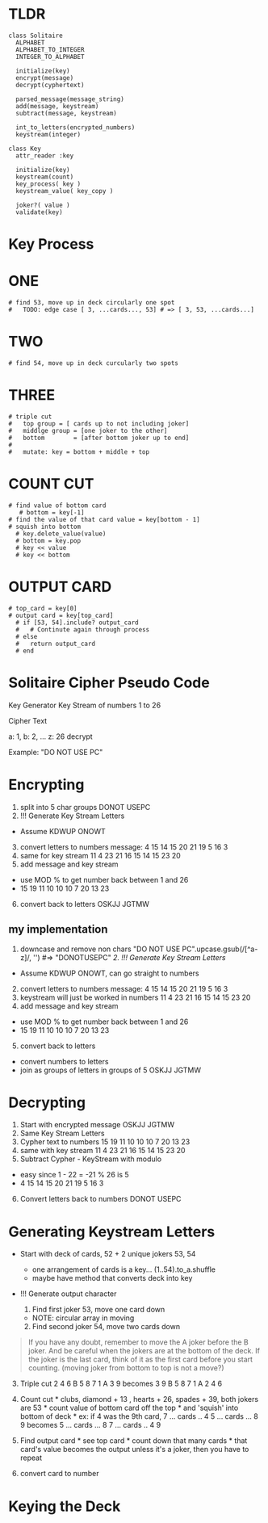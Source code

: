 # TLDR

```
class Solitaire
  ALPHABET
  ALPHABET_TO_INTEGER
  INTEGER_TO_ALPHABET

  initialize(key)
  encrypt(message)
  decrypt(cyphertext)

  parsed_message(message_string)
  add(message, keystream)
  subtract(message, keystream)

  int_to_letters(encrypted_numbers)
  keystream(integer)

class Key
  attr_reader :key

  initialize(key)
  keystream(count)
  key_process( key )
  keystream_value( key_copy )

  joker?( value )
  validate(key)
```

# Key Process
  # ONE
    # find 53, move up in deck circularly one spot
    #   TODO: edge case [ 3, ...cards..., 53] # => [ 3, 53, ...cards...]
  # TWO
    # find 54, move up in deck curcularly two spots
  # THREE
    # triple cut
    #   top group = [ cards up to not including joker]
    #   middlge group = [one joker to the other]
    #   bottom        = [after bottom joker up to end]
    #
    #   mutate: key = bottom + middle + top
  # COUNT CUT
    # find value of bottom card 
       # bottom = key[-1]
    # find the value of that card value = key[bottom - 1]
    # squish into bottom
      # key.delete_value(value)
      # bottom = key.pop
      # key << value
      # key << bottom
  # OUTPUT CARD
    # top_card = key[0]
    # output card = key[top_card]
      # if [53, 54].include? output_card
      #   # Continute again through process
      # else
      #   return output_card
      # end
# Solitaire Cipher Pseudo Code

Key Generator
Key Stream of numbers 1 to 26

Cipher Text

a: 1, b: 2, ... z: 26
decrypt

Example: "DO NOT USE PC"

# Encrypting

1. split into 5 char groups
  DONOT USEPC
2. !!! Generate Key Stream Letters
  * Assume KDWUP ONOWT
3. convert letters to numbers
  message: 4 15 14 15 20  21 19 5 16 3
4. same for key stream
  11 4 23 21 16  15 14 15 23 20
5. add message and key stream
  * use MOD % to get number back between 1 and 26
  * 15 19 11 10 10   10 7 20 13 23
6. convert back to letters
  OSKJJ  JGTMW

## my implementation

1. downcase and remove non chars
  "DO NOT USE PC".upcase.gsub(/[^a-z]/, '') #=> "DONOTUSEPC"
_2. !!! Generate Key Stream Letters_
  * Assume KDWUP ONOWT, can go straight to numbers
2. convert letters to numbers
  message: 4 15 14 15 20 21 19 5 16 3
3. keystream will just be worked in numbers
  11 4 23 21 16 15 14 15 23 20
4. add message and key stream
  * use MOD % to get number back between 1 and 26
  * 15 19 11 10 10   10 7 20 13 23
5. convert back to letters
  * convert numbers to letters
  * join as groups of letters in groups of 5
  OSKJJ JGTMW


# Decrypting

1. Start with encrypted message
  OSKJJ  JGTMW
2. Same Key Stream Letters
3. Cypher text to numbers
  15 19 11 10 10   10 7 20 13 23
4. same with key stream
  11 4 23 21 16  15 14 15 23 20
5. Subtract Cypher - KeyStream with modulo
  * easy since 1 - 22 = -21 % 26 is 5
  * 4 15 14 15 20  21 19 5 16 3 
6. Convert letters back to numbers
  DONOT USEPC

# Generating Keystream Letters

* Start with deck of cards, 52 + 2 unique jokers 53, 54
  * one arrangement of cards is a key...
    (1..54).to_a.shuffle
  * maybe have method that converts deck into key

* !!! Generate output character
  1. Find first joker 53, move one card down
    * NOTE: circular array in moving
  2. Find second joker 54, move two cards down

> If you have any doubt, remember to move the A joker before the B joker. And be
> careful when the jokers are at the bottom of the deck. If the joker is the
> last card, think of it as the first card before you start counting.
  (moving joker from bottom to top is not a move?)

  3. Triple cut
    2 4 6 B 5 8 7 1 A 3 9 becomes
    3 9 B 5 8 7 1 A 2 4 6

  4. Count cut
    * clubs, diamond + 13 , hearts + 26, spades + 39,
      both jokers are 53
    * count value of bottom card off the top
    * and 'squish' into bottom of deck
    * ex: if 4 was the 9th card,
      7 ... cards .. 4 5 ... cards ... 8 9 becomes
      5 ... cards ... 8 7 ... cards .. 4 9
   5. Find output card
     * see top card
     * count down that many cards
     * that card's value becomes the output
       unless it's a joker, then you have to repeat
   6. convert card to number

# Keying the Deck

